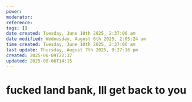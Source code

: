 ```yaml
---
power: 
moderator: 
reference: 
tags: []
date created: Tuesday, June 10th 2025, 2:37:06 am
date modified: Wednesday, August 6th 2025, 2:05:24 am
time created: Tuesday, June 10th 2025, 2:37:06 am
last update: Thursday, August 7th 2025, 9:27:16 pm
created: 2025-06-09T22:37
updated: 2025-08-06T14:15
---
```

# fucked land bank, Ill get back to you